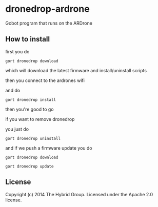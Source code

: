 dronedrop-ardrone
=================

Gobot program that runs on the ARDrone

## How to install

first you do

`gort dronedrop download`

which will download the latest firmware and install/uninstall scripts

then you connect to the ardrones wifi

and do

`gort dronedrop install`

then you're good to go

if you want to remove dronedrop

you just do

`gort dronedrop uninstall`

and if we push a firmware update you do

`gort dronedrop download`

`gort dronedrop update`

## License

Copyright (c) 2014 The Hybrid Group. Licensed under the Apache 2.0 license.

